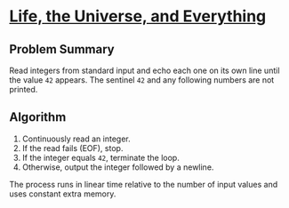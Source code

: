 # [Life, the Universe, and Everything](https://www.spoj.com/problems/TEST)

## Problem Summary
Read integers from standard input and echo each one on its own line until the value `42` appears. The sentinel `42` and any following numbers are not printed.

## Algorithm
1. Continuously read an integer.
2. If the read fails (EOF), stop.
3. If the integer equals `42`, terminate the loop.
4. Otherwise, output the integer followed by a newline.

The process runs in linear time relative to the number of input values and uses constant extra memory.
